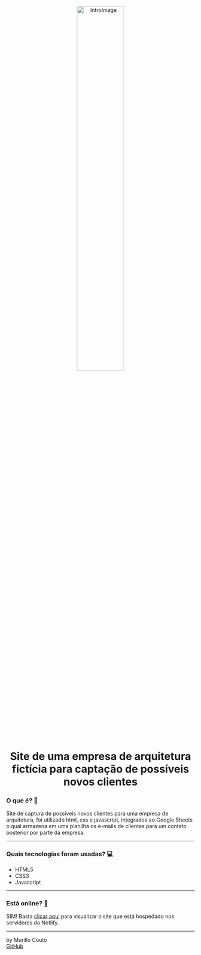 <div align="center">
	<a href="(https://github.com/MurilloCouto/LandingPageArquitetura)" target="_blank">
		<img src="FOTOOO INTROOO" alt="IntroImage" width="50%"/>
	</a>
</div>

<div align="center">
	<h1>Site de uma empresa de arquitetura fictícia para captação de possíveis novos clientes</h1>
</div>

### O que é? 🤔
Site de captura de possíveis novos clientes para uma empresa de arquitetura, foi utilizado html, css e javascript, integrados ao Google Sheets o qual armazena em uma planilha os e-mails de clientes para um contato posterior por parte da empresa.
<hr>

### Quais tecnologias foram usadas? 💻
- HTML5
- CSS3
- Javascript
<hr>

### Está online? 📡
SIM! Basta [clicar aqui](--------------------) para visualizar o site que está hospedado nos servidores da Netlify.
<hr>

by Murillo Couto<br>
[GitHub](https://github.com/MurilloCouto)

